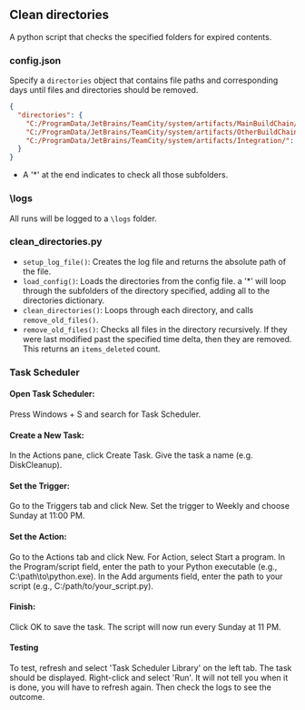 ## Clean directories

A python script that checks the specified folders for expired contents.

### config.json

Specify a `directories` object that contains file paths and corresponding days until files and directories should be removed.

```json
{
  "directories": {
    "C:/ProgramData/JetBrains/TeamCity/system/artifacts/MainBuildChain/*": 90,
    "C:/ProgramData/JetBrains/TeamCity/system/artifacts/OtherBuildChain/*": 90,
    "C:/ProgramData/JetBrains/TeamCity/system/artifacts/Integration/": 30
  }
}
```

- A '\*' at the end indicates to check all those subfolders.

### \logs

All runs will be logged to a `\logs` folder.

### clean_directories.py

- `setup_log_file()`: Creates the log file and returns the absolute path of the file.
- `load_config()`: Loads the directories from the config file. a '\*' will loop through the subfolders of the directory specified, adding all to the directories dictionary.
- `clean_directories()`: Loops through each directory, and calls `remove_old_files()`.
- `remove_old_files()`: Checks all files in the directory recursively. If they were last modified past the specified time delta, then they are removed. This returns an `items_deleted` count.

### Task Scheduler

#### Open Task Scheduler:

Press Windows + S and search for Task Scheduler.

#### Create a New Task:

In the Actions pane, click Create Task.
Give the task a name (e.g. DiskCleanup).

#### Set the Trigger:

Go to the Triggers tab and click New.
Set the trigger to Weekly and choose Sunday at 11:00 PM.

#### Set the Action:

Go to the Actions tab and click New.
For Action, select Start a program.
In the Program/script field, enter the path to your Python executable (e.g., C:\path\to\python.exe).
In the Add arguments field, enter the path to your script (e.g., C:/path/to/your_script.py).

#### Finish:

Click OK to save the task. The script will now run every Sunday at 11 PM.

#### Testing

To test, refresh and select 'Task Scheduler Library' on the left tab.
The task should be displayed. Right-click and select 'Run'.
It will not tell you when it is done, you will have to refresh again.
Then check the logs to see the outcome.
